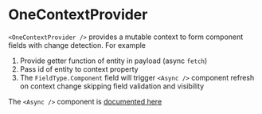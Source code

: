 # OneContextProvider

`<OneContextProvider />` provides a mutable context to form component fields with change detection. For example

1. Provide getter function of entity in payload (async `fetch`)
2. Pass id of entity to context property
3. The `FieldType.Component` field will trigger `<Async />` component refresh on context change skipping field validation and visibility

The `<Async />` component is [documented here](../../README.md#async-pipe-port)


